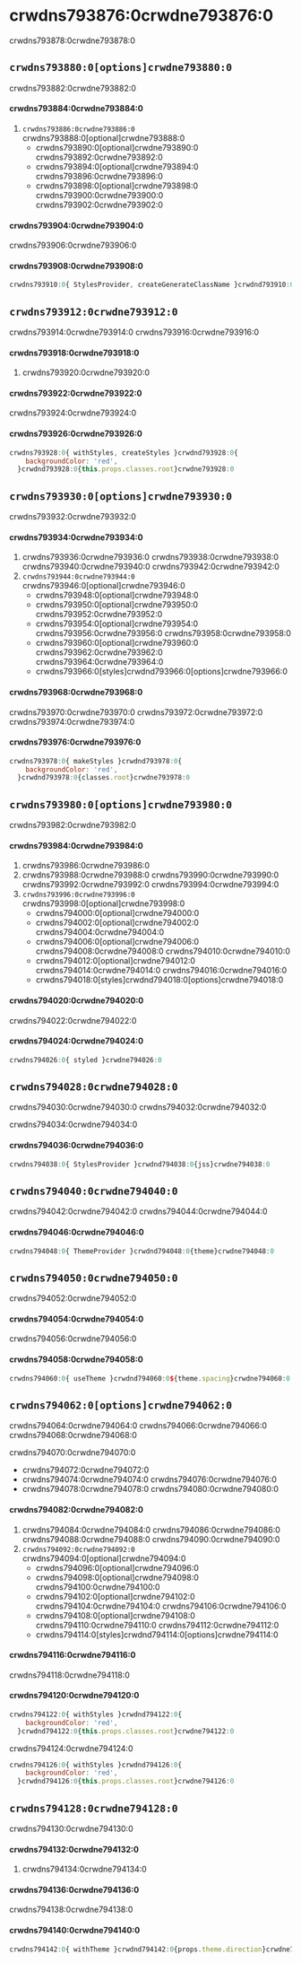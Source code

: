 # crwdns793876:0crwdne793876:0

<p class="description">crwdns793878:0crwdne793878:0</p>

## `crwdns793880:0[options]crwdne793880:0`

crwdns793882:0crwdne793882:0

#### crwdns793884:0crwdne793884:0

1. `crwdns793886:0crwdne793886:0` crwdns793888:0[optional]crwdne793888:0 
    - crwdns793890:0[optional]crwdne793890:0 crwdns793892:0crwdne793892:0
    - crwdns793894:0[optional]crwdne793894:0 crwdns793896:0crwdne793896:0
    - crwdns793898:0[optional]crwdne793898:0 crwdns793900:0crwdne793900:0 crwdns793902:0crwdne793902:0

#### crwdns793904:0crwdne793904:0

crwdns793906:0crwdne793906:0

#### crwdns793908:0crwdne793908:0

```jsx
crwdns793910:0{ StylesProvider, createGenerateClassName }crwdnd793910:0{generateClassName}crwdne793910:0
```

## `crwdns793912:0crwdne793912:0`

crwdns793914:0crwdne793914:0 crwdns793916:0crwdne793916:0

#### crwdns793918:0crwdne793918:0

1. crwdns793920:0crwdne793920:0

#### crwdns793922:0crwdne793922:0

crwdns793924:0crwdne793924:0

#### crwdns793926:0crwdne793926:0

```jsx
crwdns793928:0{ withStyles, createStyles }crwdnd793928:0{
    backgroundColor: 'red',
  }crwdnd793928:0{this.props.classes.root}crwdne793928:0
```

## `crwdns793930:0[options]crwdne793930:0`

crwdns793932:0crwdne793932:0

#### crwdns793934:0crwdne793934:0

1. crwdns793936:0crwdne793936:0 crwdns793938:0crwdne793938:0 crwdns793940:0crwdne793940:0 crwdns793942:0crwdne793942:0
2. `crwdns793944:0crwdne793944:0` crwdns793946:0[optional]crwdne793946:0 
    - crwdns793948:0[optional]crwdne793948:0
    - crwdns793950:0[optional]crwdne793950:0 crwdns793952:0crwdne793952:0
    - crwdns793954:0[optional]crwdne793954:0 crwdns793956:0crwdne793956:0 crwdns793958:0crwdne793958:0
    - crwdns793960:0[optional]crwdne793960:0 crwdns793962:0crwdne793962:0 crwdns793964:0crwdne793964:0
    - crwdns793966:0[styles]crwdnd793966:0[options]crwdne793966:0

#### crwdns793968:0crwdne793968:0

crwdns793970:0crwdne793970:0 crwdns793972:0crwdne793972:0 crwdns793974:0crwdne793974:0

#### crwdns793976:0crwdne793976:0

```jsx
crwdns793978:0{ makeStyles }crwdnd793978:0{
    backgroundColor: 'red',
  }crwdnd793978:0{classes.root}crwdne793978:0
```

## `crwdns793980:0[options]crwdne793980:0`

crwdns793982:0crwdne793982:0

#### crwdns793984:0crwdne793984:0

1. crwdns793986:0crwdne793986:0
2. crwdns793988:0crwdne793988:0 crwdns793990:0crwdne793990:0 crwdns793992:0crwdne793992:0 crwdns793994:0crwdne793994:0
3. `crwdns793996:0crwdne793996:0` crwdns793998:0[optional]crwdne793998:0 
    - crwdns794000:0[optional]crwdne794000:0
    - crwdns794002:0[optional]crwdne794002:0 crwdns794004:0crwdne794004:0
    - crwdns794006:0[optional]crwdne794006:0 crwdns794008:0crwdne794008:0 crwdns794010:0crwdne794010:0
    - crwdns794012:0[optional]crwdne794012:0 crwdns794014:0crwdne794014:0 crwdns794016:0crwdne794016:0
    - crwdns794018:0[styles]crwdnd794018:0[options]crwdne794018:0

#### crwdns794020:0crwdne794020:0

crwdns794022:0crwdne794022:0

#### crwdns794024:0crwdne794024:0

```jsx
crwdns794026:0{ styled }crwdne794026:0
```

## `crwdns794028:0crwdne794028:0`

crwdns794030:0crwdne794030:0 crwdns794032:0crwdne794032:0

crwdns794034:0crwdne794034:0

#### crwdns794036:0crwdne794036:0

```jsx
crwdns794038:0{ StylesProvider }crwdnd794038:0{jss}crwdne794038:0
```

## `crwdns794040:0crwdne794040:0`

crwdns794042:0crwdne794042:0 crwdns794044:0crwdne794044:0

#### crwdns794046:0crwdne794046:0

```jsx
crwdns794048:0{ ThemeProvider }crwdnd794048:0{theme}crwdne794048:0
```

## `crwdns794050:0crwdne794050:0`

crwdns794052:0crwdne794052:0

#### crwdns794054:0crwdne794054:0

crwdns794056:0crwdne794056:0

#### crwdns794058:0crwdne794058:0

```jsx
crwdns794060:0{ useTheme }crwdnd794060:0${theme.spacing}crwdne794060:0
```

## `crwdns794062:0[options]crwdne794062:0`

crwdns794064:0crwdne794064:0 crwdns794066:0crwdne794066:0 crwdns794068:0crwdne794068:0

crwdns794070:0crwdne794070:0

- crwdns794072:0crwdne794072:0
- crwdns794074:0crwdne794074:0 crwdns794076:0crwdne794076:0
- crwdns794078:0crwdne794078:0 crwdns794080:0crwdne794080:0

#### crwdns794082:0crwdne794082:0

1. crwdns794084:0crwdne794084:0 crwdns794086:0crwdne794086:0 crwdns794088:0crwdne794088:0 crwdns794090:0crwdne794090:0
2. `crwdns794092:0crwdne794092:0` crwdns794094:0[optional]crwdne794094:0 
    - crwdns794096:0[optional]crwdne794096:0
    - crwdns794098:0[optional]crwdne794098:0 crwdns794100:0crwdne794100:0
    - crwdns794102:0[optional]crwdne794102:0 crwdns794104:0crwdne794104:0 crwdns794106:0crwdne794106:0
    - crwdns794108:0[optional]crwdne794108:0 crwdns794110:0crwdne794110:0 crwdns794112:0crwdne794112:0
    - crwdns794114:0[styles]crwdnd794114:0[options]crwdne794114:0

#### crwdns794116:0crwdne794116:0

crwdns794118:0crwdne794118:0

#### crwdns794120:0crwdne794120:0

```jsx
crwdns794122:0{ withStyles }crwdnd794122:0{
    backgroundColor: 'red',
  }crwdnd794122:0{this.props.classes.root}crwdne794122:0
```

crwdns794124:0crwdne794124:0

```jsx
crwdns794126:0{ withStyles }crwdnd794126:0{
    backgroundColor: 'red',
  }crwdnd794126:0{this.props.classes.root}crwdne794126:0
```

## `crwdns794128:0crwdne794128:0`

crwdns794130:0crwdne794130:0

#### crwdns794132:0crwdne794132:0

1. crwdns794134:0crwdne794134:0

#### crwdns794136:0crwdne794136:0

crwdns794138:0crwdne794138:0

#### crwdns794140:0crwdne794140:0

```jsx
crwdns794142:0{ withTheme }crwdnd794142:0{props.theme.direction}crwdne794142:0
```
